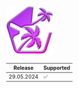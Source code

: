 # <img src="https://github.com/Indifferental/Retrospective/blob/main/source/logo.png?raw=true" alt="logo" style="width: 128px;"/>

| Release      | Supported          |
| ------------ | ------------------ |
| 29.05.2024   | :white_check_mark: |
